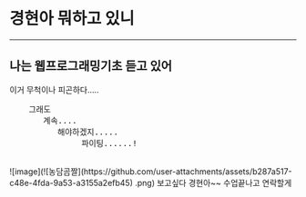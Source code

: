 <!DOCTYPE html>
<html lang="en">
<head>
    <meta charset="UTF-8">
    <meta name="viewport" content="width=device-width, initial-scale=1.0">
    <title>경현이에게</title>
</head>
<body>
    <h1>경현아 뭐하고 있니</h1>
    <hr>
    <h2>나는 웹프로그래밍기초 듣고 있어</h2>
    이거 무척이나 피곤하다.....
    <pre>
    그래도
       계속....
          해야하겠지.....
               파이팅......!
    </pre>
    ![image](![농담곰짤](https://github.com/user-attachments/assets/b287a517-c48e-4fda-9a53-a3155a2efb45)
.png)
    보고싶다 경현아~~ 수업끝나고 연락할게
</body>
</html>
